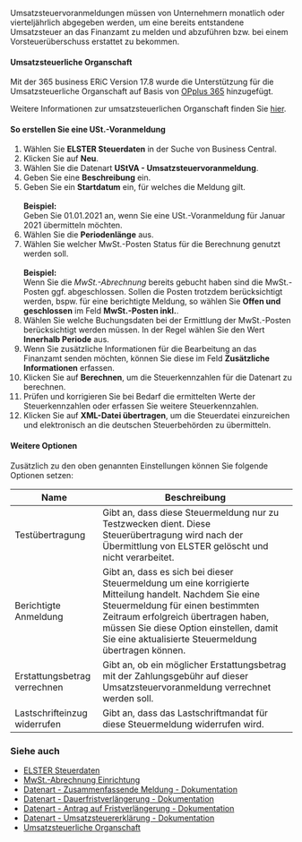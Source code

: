 Umsatzsteuervoranmeldungen müssen von Unternehmern monatlich oder vierteljährlich abgegeben werden, um eine bereits entstandene Umsatzsteuer an das Finanzamt zu melden und abzuführen bzw. bei einem Vorsteuerüberschuss erstattet zu bekommen.

#### Umsatzsteuerliche Organschaft

Mit der 365 business ERiC Version 17.8 wurde die Unterstützung für die Umsatzsteuerliche Organschaft auf Basis von [OPplus 365](https://www.gbedv.de/de/) hinzugefügt.

Weitere Informationen zur umsatzsteuerlichen Organschaft finden Sie [hier](../opp-affiliation/).

#### So erstellen Sie eine USt.-Voranmeldung
1. Wählen Sie **ELSTER Steuerdaten** in der Suche von Business Central.
2. Klicken Sie auf **Neu**.
3. Wählen Sie die Datenart **UStVA - Umsatzsteuervoranmeldung**.
4. Geben Sie eine **Beschreibung** ein.
5. Geben Sie ein **Startdatum** ein, für welches die Meldung gilt.<br><br>**Beispiel:**<br>Geben Sie 01.01.2021 an, wenn Sie eine USt.-Voranmeldung für Januar 2021 übermitteln möchten.
6. Wählen Sie die **Periodenlänge** aus.
7. Wählen Sie welcher MwSt.-Posten Status für die Berechnung genutzt werden soll.<br><br>**Beispiel:**<br>Wenn Sie die *MwSt.-Abrechnung* bereits gebucht haben sind die MwSt.-Posten ggf. abgeschlossen. Sollen die Posten trotzdem berücksichtigt werden, bspw. für eine berichtigte Meldung, so wählen Sie **Offen und geschlossen** im Feld **MwSt.-Posten inkl.**.
8. Wählen Sie welche Buchungsdaten bei der Ermittlung der MwSt.-Posten berücksichtigt werden müssen. In der Regel wählen Sie den Wert **Innerhalb Periode** aus.
9. Wenn Sie zusätzliche Informationen für die Bearbeitung an das Finanzamt senden möchten, können Sie diese im Feld **Zusätzliche Informationen** erfassen.
10. Klicken Sie auf **Berechnen**, um die Steuerkennzahlen für die Datenart zu berechnen.
11. Prüfen und korrigieren Sie bei Bedarf die ermittelten Werte der Steuerkennzahlen oder erfassen Sie weitere Steuerkennzahlen.
12. Klicken Sie auf **XML-Datei übertragen**, um die Steuerdatei einzureichen und elektronisch an die deutschen Steuerbehörden zu übermitteln.

#### Weitere Optionen
Zusätzlich zu den oben genannten Einstellungen können Sie folgende Optionen setzen:

| Name | Beschreibung |
| --- | --- |
| Testübertragung | Gibt an, dass diese Steuermeldung nur zu Testzwecken dient. Diese Steuerübertragung wird nach der Übermittlung von ELSTER gelöscht und nicht verarbeitet. |
| Berichtigte Anmeldung | Gibt an, dass es sich bei dieser Steuermeldung um eine korrigierte Mitteilung handelt. Nachdem Sie eine Steuermeldung für einen bestimmten Zeitraum erfolgreich übertragen haben, müssen Sie diese Option einstellen, damit Sie eine aktualisierte Steuermeldung übertragen können. |
| Erstattungsbetrag verrechnen | Gibt an, ob ein möglicher Erstattungsbetrag mit der Zahlungsgebühr auf dieser Umsatzsteuervoranmeldung verrechnet werden soll. |
| Lastschrifteinzug widerrufen | Gibt an, dass das Lastschriftmandat für diese Steuermeldung widerrufen wird. |

### Siehe auch
- [ELSTER Steuerdaten](../elster-tax-statements)
- [MwSt.-Abrechnung Einrichtung](../vat-statement-setup/)
- [Datenart - Zusammenfassende Meldung - Dokumentation](../elster-recapulative-statement/)
- [Datenart - Dauerfristverlängerung - Dokumentation](../elster-permanent-time-extension/)
- [Datenart - Antrag auf Fristverlängerung - Dokumentation](../elster-request-for-time-extension/)
- [Datenart - Umsatzsteuererklärung - Dokumentation](../elster-annual-vat-return/)
 - [Umsatzsteuerliche Organschaft](../opp-affiliation/)